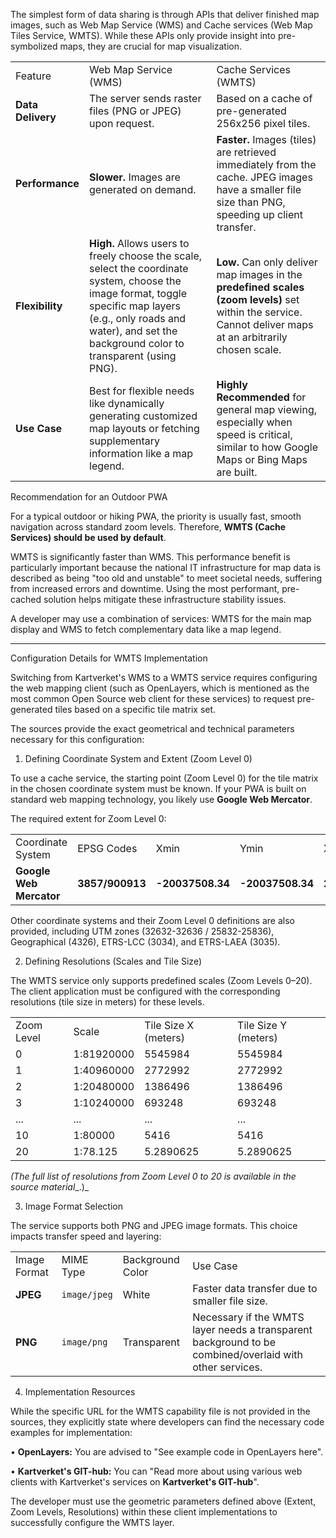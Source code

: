 The simplest form of data sharing is through APIs that deliver finished map images, such as Web Map Service (WMS) and Cache services (Web Map Tiles Service, WMTS). While these APIs only provide insight into pre-symbolized maps, they are crucial for map visualization.

|   |   |   |
|---|---|---|
|Feature|Web Map Service (WMS)|Cache Services (WMTS)|
|**Data Delivery**|The server sends raster files (PNG or JPEG) upon request.|Based on a cache of pre-generated 256x256 pixel tiles.|
|**Performance**|**Slower.** Images are generated on demand.|**Faster.** Images (tiles) are retrieved immediately from the cache. JPEG images have a smaller file size than PNG, speeding up client transfer.|
|**Flexibility**|**High.** Allows users to freely choose the scale, select the coordinate system, choose the image format, toggle specific map layers (e.g., only roads and water), and set the background color to transparent (using PNG).|**Low.** Can only deliver map images in the **predefined scales (zoom levels)** set within the service. Cannot deliver maps at an arbitrarily chosen scale.|
|**Use Case**|Best for flexible needs like dynamically generating customized map layouts or fetching supplementary information like a map legend.|**Highly Recommended** for general map viewing, especially when speed is critical, similar to how Google Maps or Bing Maps are built.|

Recommendation for an Outdoor PWA

For a typical outdoor or hiking PWA, the priority is usually fast, smooth navigation across standard zoom levels. Therefore, **WMTS (Cache Services) should be used by default**.

WMTS is significantly faster than WMS. This performance benefit is particularly important because the national IT infrastructure for map data is described as being "too old and unstable" to meet societal needs, suffering from increased errors and downtime. Using the most performant, pre-cached solution helps mitigate these infrastructure stability issues.

A developer may use a combination of services: WMTS for the main map display and WMS to fetch complementary data like a map legend.

--------------------------------------------------------------------------------

Configuration Details for WMTS Implementation

Switching from Kartverket's WMS to a WMTS service requires configuring the web mapping client (such as OpenLayers, which is mentioned as the most common Open Source web client for these services) to request pre-generated tiles based on a specific tile matrix set.

The sources provide the exact geometrical and technical parameters necessary for this configuration:

1. Defining Coordinate System and Extent (Zoom Level 0)

To use a cache service, the starting point (Zoom Level 0) for the tile matrix in the chosen coordinate system must be known. If your PWA is built on standard web mapping technology, you likely use **Google Web Mercator**.

The required extent for Zoom Level 0:

|   |   |   |   |   |   |
|---|---|---|---|---|---|
|Coordinate System|EPSG Codes|Xmin|Ymin|Xmax|Ymax|
|**Google Web Mercator**|**3857/900913**|**-20037508.34**|**-20037508.34**|**20037508.34**|**20037508.34**|

Other coordinate systems and their Zoom Level 0 definitions are also provided, including UTM zones (32632-32636 / 25832-25836), Geographical (4326), ETRS-LCC (3034), and ETRS-LAEA (3035).

2. Defining Resolutions (Scales and Tile Size)

The WMTS service only supports predefined scales (Zoom Levels 0–20). The client application must be configured with the corresponding resolutions (tile size in meters) for these levels.

|   |   |   |   |
|---|---|---|---|
|Zoom Level|Scale|Tile Size X (meters)|Tile Size Y (meters)|
|0|1:81920000|5545984|5545984|
|1|1:40960000|2772992|2772992|
|2|1:20480000|1386496|1386496|
|3|1:10240000|693248|693248|
|...|...|...|...|
|10|1:80000|5416|5416|
|20|1:78.125|5.2890625|5.2890625|

_(The full list of resolutions from Zoom Level 0 to 20 is available in the source material__.)_

3. Image Format Selection

The service supports both PNG and JPEG image formats. This choice impacts transfer speed and layering:

|   |   |   |   |
|---|---|---|---|
|Image Format|MIME Type|Background Color|Use Case|
|**JPEG**|`image/jpeg`|White|Faster data transfer due to smaller file size.|
|**PNG**|`image/png`|Transparent|Necessary if the WMTS layer needs a transparent background to be combined/overlaid with other services.|

4. Implementation Resources

While the specific URL for the WMTS capability file is not provided in the sources, they explicitly state where developers can find the necessary code examples for implementation:

• **OpenLayers:** You are advised to "See example code in OpenLayers here".

• **Kartverket's GIT-hub:** You can "Read more about using various web clients with Kartverket's services on **Kartverket's GIT-hub**".

The developer must use the geometric parameters defined above (Extent, Zoom Levels, Resolutions) within these client implementations to successfully configure the WMTS layer.